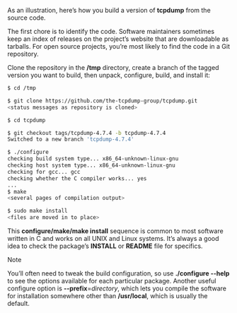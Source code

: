 As an illustration, here’s how you build a version of **tcpdump** from the source code.

The first chore is to identify the code. Software maintainers sometimes keep an index of releases on the project’s website that are downloadable as tarballs. For open source projects, you’re most likely to find the code in a Git repository.

Clone the repository in the **/tmp** directory, create a branch of the tagged version you want to build, then unpack, configure, build, and install it:

```bash
$ cd /tmp  

$ git clone https://github.com/the-tcpdump-group/tcpdump.git  
<status messages as repository is cloned>  

$ cd tcpdump  

$ git checkout tags/tcpdump-4.7.4 -b tcpdump-4.7.4  
Switched to a new branch 'tcpdump-4.7.4'  

$ ./configure  
checking build system type... x86_64-unknown-linux-gnu  
checking host system type... x86_64-unknown-linux-gnu  
checking for gcc... gcc  
checking whether the C compiler works... yes  
...  
$ make  
<several pages of compilation output>  

$ sudo make install  
<files are moved in to place>
```

This **configure/make/make install** sequence is common to most software written in C and works on all UNIX and Linux systems. It’s always a good idea to check the package’s **INSTALL** or **README** file for specifics.

>[!note]
>You’ll often need to tweak the build configuration, so use **./configure --help** to see the options available for each particular package. Another useful configure option is **--prefix**=*directory*, which lets you compile the software for installation somewhere other than **/usr/local**, which is usually the default.